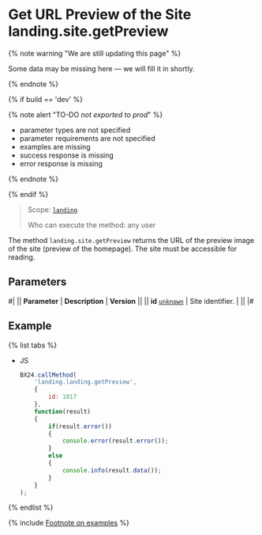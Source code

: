 # Get URL Preview of the Site landing.site.getPreview

{% note warning "We are still updating this page" %}

Some data may be missing here — we will fill it in shortly.

{% endnote %}

{% if build == 'dev' %}

{% note alert "TO-DO _not exported to prod_" %}

- parameter types are not specified
- parameter requirements are not specified
- examples are missing
- success response is missing
- error response is missing

{% endnote %}

{% endif %}

> Scope: [`landing`](../../scopes/permissions.md)
>
> Who can execute the method: any user

The method `landing.site.getPreview` returns the URL of the preview image of the site (preview of the homepage). The site must be accessible for reading.

## Parameters

#|
|| **Parameter** | **Description** | **Version** ||
|| **id**
[`unknown`](../../data-types.md) | Site identifier. | ||
|#

## Example

{% list tabs %}

- JS

    ```js
    BX24.callMethod(
        'landing.landing.getPreview',
        {
            id: 1817
        },
        function(result)
        {
            if(result.error())
            {
                console.error(result.error());
            }
            else
            {
                console.info(result.data());
            }
        }
    );
    ```

{% endlist %}

{% include [Footnote on examples](../../../_includes/examples.md) %}